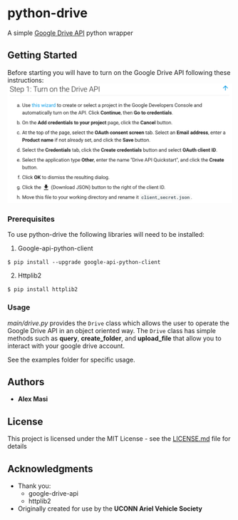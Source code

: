 # python-drive

A simple [Google Drive API](https://code.google.com/archive/p/google-api-python-client/) python wrapper

## Getting Started

Before starting you will have to turn on the Google Drive API following these instructions:
![instructions](instructions.png)

### Prerequisites
To use python-drive the following libraries will need to be installed:
1. Google-api-python-client
```
$ pip install --upgrade google-api-python-client
```
2. Httplib2
```
$ pip install httplib2
```


### Usage

*main/drive.py* provides the `Drive` class which allows the user to operate the Google Drive API in an object oriented way. The `Drive` class has simple methods such as **query**, **create_folder**, and **upload_file** that allow you to interact with your google drive account.

See the examples folder for specific usage.

## Authors

* **Alex Masi**

## License

This project is licensed under the MIT License - see the [LICENSE.md](LICENSE.md) file for details

## Acknowledgments

* Thank you:
  * google-drive-api
  * httplib2
* Originally created for use by the **UCONN Ariel Vehicle Society**
